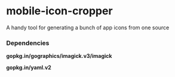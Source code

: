 # mobile-icon-cropper
A handy tool for generating a bunch of app icons from one source

### Dependencies

**gopkg.in/gographics/imagick.v3/imagick**

**gopkg.in/yaml.v2**
